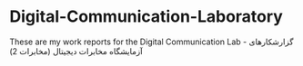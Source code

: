 # Digital-Communication-Laboratory
These are my work reports for the Digital Communication Lab - گزارشکارهای آزمایشگاه مخابرات دیجیتال (مخابرات 2)

